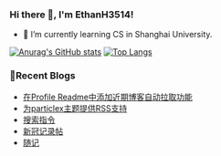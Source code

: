 ### Hi there 👋, I'm EthanH3514!

- 🌱 I’m currently learning CS in Shanghai University.

[![Anurag's GitHub stats](https://github-readme-stats.vercel.app/api?username=EthanH3514&show_icons=true&theme=tokyonight)](https://github.com/anuraghazra/github-readme-stats)
[![Top Langs](https://github-readme-stats.vercel.app/api/top-langs/?username=EthanH3514&layout=compact)](https://github.com/anuraghazra/github-readme-stats)

### **📝Recent Blogs**
<!-- BLOG-POST-LIST:START -->
- [在Profile Readme中添加近期博客自动拉取功能](https://ethanh3514.github.io/2022/12/28/%E5%9C%A8Profile-Readme%E4%B8%AD%E6%B7%BB%E5%8A%A0%E8%BF%91%E6%9C%9F%E5%8D%9A%E5%AE%A2%E8%87%AA%E5%8A%A8%E6%8B%89%E5%8F%96%E5%8A%9F%E8%83%BD/)
- [为particlex主题提供RSS支持](https://ethanh3514.github.io/2022/12/28/%E4%B8%BAparticlex%E4%B8%BB%E9%A2%98%E6%8F%90%E4%BE%9BRSS%E6%94%AF%E6%8C%81/)
- [搜索指令](https://ethanh3514.github.io/2022/12/28/%E6%90%9C%E7%B4%A2%E6%8C%87%E4%BB%A4/)
- [新冠记录帖](https://ethanh3514.github.io/2022/12/27/%E6%96%B0%E5%86%A0%E8%AE%B0%E5%BD%95%E5%B8%96/)
- [随记](https://ethanh3514.github.io/2022/12/23/%E9%9A%8F%E8%AE%B0/)
<!-- BLOG-POST-LIST:END -->
